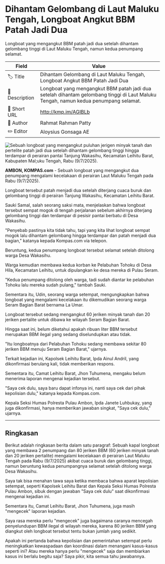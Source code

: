 # Dihantam Gelombang di Laut Maluku Tengah, Longboat Angkut BBM Patah Jadi Dua

Longboat yang mengangkut BBM patah jadi dua setelah dihantam gelombang tinggi di Laut Maluku Tengah, namun kedua penumpang selamat.

| Field         | Value                                                       |
|---------------|-------------------------------------------------------------|
| 🏷️ Title       | Dihantam Gelombang di Laut Maluku Tengah, Longboat Angkut BBM Patah Jadi Dua |
| 📝 Description | Longboat yang mengangkut BBM patah jadi dua setelah dihantam gelombang tinggi di Laut Maluku Tengah, namun kedua penumpang selamat. |
| 🔗 Short URL   | http://kmp.im/AGIBLb |
| 👤 Author      | Rahmat Rahman Patty |
| ✏️ Editor      | Aloysius Gonsaga AE |

![Sebuah longboat yang mengangkut puluhan jerigen minyak tanah dan pertelite patah jadi dua setelah dihantam gelombang tinggi hingga terdampar di perairan pantai Tanjung Wakasihu, Kecamatan Leihitu Barat, Kabupaten Mal;uku Tengah, Rabu (9/7/2025).](https://asset.kompas.com/crops/5TPrxc9CKGnXJI3Fe5jVXeE78SA=/0x0:0x0/750x500/data/photo/2025/07/09/686e76225f02f.jpg)

**AMBON, KOMPAS.com** - Sebuah longboat yang mengangkut dua penumpang mengalami kecelakaan di perairan Laut Maluku Tengah pada Rabu (9/7/2025).

Longboat tersebut patah menjadi dua setelah diterjang cuaca buruk dan gelombang tinggi di perairan Tanjung Wakasihu, Kecamatan Leihitu Barat.

Sauki Samal, salah seorang saksi mata, menjelaskan bahwa longboat tersebut sempat mogok di tengah perjalanan sebelum akhirnya diterjang gelombang tinggi dan terdampar di pesisir pantai berbatu di Desa Wakasihu.

\"Penyebab pastinya kita tidak tahu, tapi yang kita lihat longboat sempat mogok lalu dihantam gelombang hingga terdampar dan patah menjadi dua bagian,\" katanya kepada Kompas.com via telepon.

Beruntung, kedua penumpang longboat tersebut selamat setelah ditolong warga Desa Wakasihu.

Warga kemudian membawa kedua korban ke Pelabuhan Tohoku di Desa Hila, Kecamatan Leihitu, untuk dipulangkan ke desa mereka di Pulau Seram.

\"Kedua penumpang ditolong oleh warga, tadi sudah diantar ke pelabuhan Tohoku lalu mereka sudah pulang,\" tambah Sauki.

Sementara itu, Udin, seorang warga setempat, mengungkapkan bahwa longboat yang mengalami kecelakaan itu dikemudikan seorang warga Seram Bagian Barat bernama La Umar.

Longboat tersebut sedang mengangkut 60 jeriken minyak tanah dan 20 jeriken pertalite untuk dibawa ke wilayah Seram Bagian Barat.

Hingga saat ini, belum diketahui apakah ribuan liter BBM tersebut merupakan BBM ilegal yang sedang diselundupkan atau tidak.

\"Itu longboatnya dari Pelabuhan Tohoku sedang membawa sekitar 80 jeriken BBM menuju Seram Bagian Barat,\" ujarnya.

Terkait kejadian ini, Kapolsek Leihitu Barat, Ipda Ainul Andril, yang dikonfirmasi berulang kali, tidak memberikan respons.

Sementara itu, Camat Leihitu Barat, Jhon Tuhumena, mengaku belum menerima laporan mengenai kejadian tersebut.

\"Saya cek dulu, saya baru dapat infonya ini, nanti saya cek dari pihak kepolisian dulu,\" katanya kepada Kompas.com.

Kepala Seksi Humas Polresta Pulau Ambon, Ipda Janete Luhbukay, yang juga dikonfirmasi, hanya memberikan jawaban singkat, \"Saya cek dulu,\" ujarnya.

---
## Ringkasan

Berikut adalah ringkasan berita dalam satu paragraf: Sebuah kapal longboat yang membawa 2 penumpang dan 80 jeriken BBM (60 jeriken minyak tanah dan 20 jeriken pertalite) mengalami kecelakaan di perairan Laut Maluku Tengah pada Rabu (9/7/2025) akibat cuaca buruk dan gelombang tinggi, namun beruntung kedua penumpangnya selamat setelah ditolong warga Desa Wakasihu.



Saya tak bisa menahan tawa saya ketika membaca bahwa aparat kepolisian setempat, seperti Kapolsek Leihitu Barat dan Kepala Seksi Humas Polresta Pulau Ambon, sibuk dengan jawaban "Saya cek dulu" saat dikonfirmasi mengenai kejadian ini.

 Sementara itu, Camat Leihitu Barat, Jhon Tuhumena, juga masih "mengecek" laporan kejadian.

 Saya rasa mereka perlu "mengecek" juga bagaimana caranya mencegah penyelundupan BBM ilegal di wilayah mereka, karena 80 jeriken BBM yang diangkut oleh longboat tersebut tentu bukan jumlah yang sedikit.

 Apakah ini pertanda bahwa kepolisian dan pemerintahan setempat perlu meningkatkan kewaspadaan dan koordinasi dalam menangani kasus-kasus seperti ini? Atau mereka hanya perlu "mengecek" saja dan membiarkan kasus ini berlalu begitu saja? Saya pikir, kita semua tahu jawabannya.
